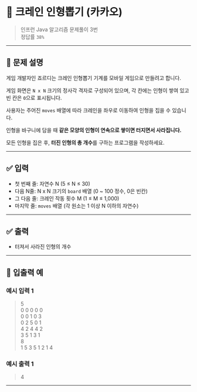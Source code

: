 # 🧮 크레인 인형뽑기 (카카오)

> 인프런 Java 알고리즘 문제풀이 3번  
> 정답률 `38%`

---

## 📌 문제 설명

게임 개발자인 죠르디는 크레인 인형뽑기 기계를 모바일 게임으로 만들려고 합니다.

게임 화면은 `N x N` 크기의 정사각 격자로 구성되어 있으며, 각 칸에는 인형이 쌓여 있고 빈 칸은 `0`으로 표시됩니다.

사용자는 주어진 `moves` 배열에 따라 크레인을 좌우로 이동하여 인형을 집을 수 있습니다.

인형을 바구니에 담을 때 **같은 모양의 인형이 연속으로 쌓이면 터지면서 사라집니다.**

모든 인형을 집은 후, **터진 인형의 총 개수**를 구하는 프로그램을 작성하세요.

---

## ✅ 입력

- 첫 번째 줄: 자연수 N (5 ≤ N ≤ 30)
- 다음 N줄: N x N 크기의 `board` 배열 (0 ~ 100 정수, 0은 빈칸)
- 그 다음 줄: 크레인 작동 횟수 M (1 ≤ M ≤ 1,000)
- 마지막 줄: `moves` 배열 (각 원소는 1 이상 N 이하의 자연수)

---

## ✅ 출력

- 터져서 사라진 인형의 개수

---

## 🧾 입출력 예

### 예시 입력 1
> 5  
> 0 0 0 0 0  
> 0 0 1 0 3  
> 0 2 5 0 1  
> 4 2 4 4 2  
> 3 5 1 3 1  
> 8  
> 1 5 3 5 1 2 1 4

### 예시 출력 1
> 4

---